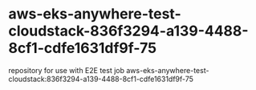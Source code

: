 # aws-eks-anywhere-test-cloudstack-836f3294-a139-4488-8cf1-cdfe1631df9f-75
repository for use with E2E test job aws-eks-anywhere-test-cloudstack:836f3294-a139-4488-8cf1-cdfe1631df9f-75
